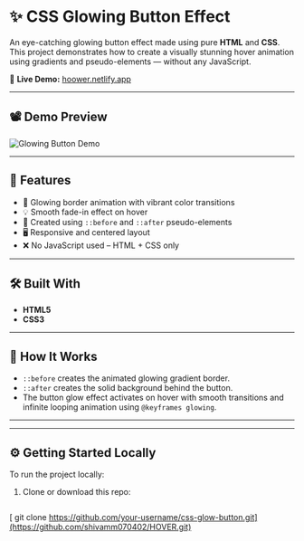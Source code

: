 # ✨ CSS Glowing Button Effect

An eye-catching glowing button effect made using pure **HTML** and **CSS**. This project demonstrates how to create a visually stunning hover animation using gradients and pseudo-elements — without any JavaScript.

🔗 **Live Demo:** [hoower.netlify.app](https://hoower.netlify.app)

---

## 📽️ Demo Preview

![Glowing Button Demo](https://github.com/user-attachments/assets/e49997e7-23c9-448b-96ab-ef8081d40804)

---

## 🚀 Features

- 🌈 Glowing border animation with vibrant color transitions
- 💡 Smooth fade-in effect on hover
- 🧩 Created using `::before` and `::after` pseudo-elements
- 🖥️ Responsive and centered layout
- ❌ No JavaScript used – HTML + CSS only

---

## 🛠️ Built With

- **HTML5**
- **CSS3**

---

## 🧠 How It Works

- `::before` creates the animated glowing gradient border.
- `::after` creates the solid background behind the button.
- The button glow effect activates on hover with smooth transitions and infinite looping animation using `@keyframes glowing`.

---


---

## ⚙️ Getting Started Locally

To run the project locally:

1. Clone or download this repo:
   ```bash
  [ git clone https://github.com/your-username/css-glow-button.git](https://github.com/shivamm070402/HOVER.git)
